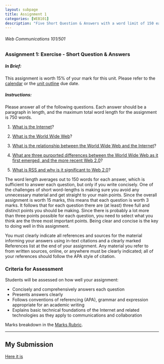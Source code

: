 ```yaml
---
layout: subpage
title: Assignment 1
categories: [WEB101]
description: "Five Short Question & Answers with a word limit of 150 each."
---
```

###### Web Communications 101/501

### Assignment 1: Exercise - Short Question & Answers

##### In Brief:

This assignment is worth 15% of your mark for this unit.
Please refer to the [calendar](http://roachhd.github.io/uni/cal/) or the [unit outline](http://roachhd.github.io/uni/web101/unit-outline/) due date.

##### Instructions:

Please answer all of the following questions. Each answer should be a paragraph in length, and the maximum total word length for the assignment is 750 words.

1. [What is the Internet](/uni/web101/a1/q1/)?

2. [What is the World Wide Web](/uni/web101/a1/q2/)?

3. [What is the relationship between the World Wide Web and the Internet](/uni/web101/a1/q3/)?

4. [What are three purported differences between the World Wide Web as it first emerged, and the more recent Web 2.0](/uni/web101/a1/q4/)?

5. [What is RSS and why is it significant to Web 2.0](/uni/web101/a1/q5/)?


The word length averages out to 150 words for each answer, which is sufficient to answer each question, but only if you write concisely.  One of the challenges of short word-lengths is making sure you avoid any unnecessary material and get straight to your main points.  Since the overall assignment is worth 15 marks, this means that each question is worth 3 marks.  It follows that for each question there are (at least) three full and distinct points you should be making.  Since there is probably a lot more than three points possible for each question, you need to select what you think are the three most important points.  Being clear and concise is the key to doing well in this assignment.

You must clearly indicate all references and sources for the material informing your answers using in-text citations and a clearly marked References list at the end of your assignment. Any material you refer to  from written sources, online, or anywhere must be clearly indicated; all of your references should follow the APA style of citation. 

### Criteria for Assessment

Students will be assessed on how well your assignment:

- Concisely and comprehensively answers each question
- Presents answers clearly
- Follows conventions of referencing (APA), grammar and expression appropriate for an academic writing
- Explains basic technical foundations of the Internet and related technologies as they apply to communications and collaboration

Marks breakdown in the [Marks Rubric](/uni/web101/a1/rubric/).


---

## My Submission

[Here it is](/submission/)



